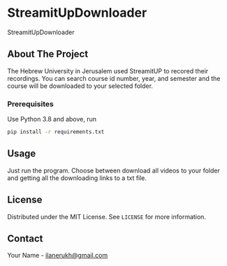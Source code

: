 # StreamitUpDownloader
StreamitUpDownloader

<!-- ABOUT THE PROJECT -->
## About The Project

The Hebrew University in Jerusalem used StreamitUP to recored their recordings. You can search course id number, year, and semester and the course will be downloaded to your selected folder. 




### Prerequisites

Use Python 3.8 and above, run
```sh
pip install -r requirements.txt
```



<!-- USAGE EXAMPLES -->
## Usage

Just run the program.
Choose between download all videos to your folder and getting all the downloading links to a txt file.


<!-- LICENSE -->
## License

Distributed under the MIT License. See `LICENSE` for more information.



<!-- CONTACT -->
## Contact

Your Name - ilanerukh@gmail.com

